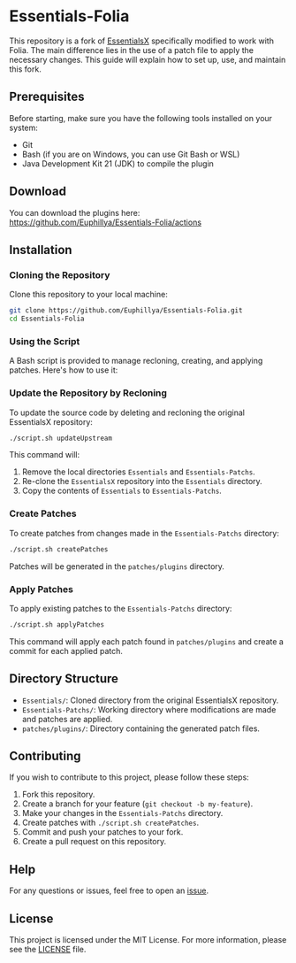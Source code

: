 # Essentials-Folia

This repository is a fork of [EssentialsX](https://github.com/EssentialsX/Essentials) specifically modified to work with Folia. The main difference lies in the use of a patch file to apply the necessary changes. This guide will explain how to set up, use, and maintain this fork.

## Prerequisites

Before starting, make sure you have the following tools installed on your system:

- Git
- Bash (if you are on Windows, you can use Git Bash or WSL)
- Java Development Kit 21 (JDK) to compile the plugin

## Download

You can download the plugins here: https://github.com/Euphillya/Essentials-Folia/actions

## Installation

### Cloning the Repository

Clone this repository to your local machine:

```bash
git clone https://github.com/Euphillya/Essentials-Folia.git
cd Essentials-Folia
```

### Using the Script

A Bash script is provided to manage recloning, creating, and applying patches. Here's how to use it:

### Update the Repository by Recloning

To update the source code by deleting and recloning the original EssentialsX repository:

```bash
./script.sh updateUpstream
```

This command will:
1. Remove the local directories `Essentials` and `Essentials-Patchs`.
2. Re-clone the `EssentialsX` repository into the `Essentials` directory.
3. Copy the contents of `Essentials` to `Essentials-Patchs`.

### Create Patches

To create patches from changes made in the `Essentials-Patchs` directory:

```bash
./script.sh createPatches
```

Patches will be generated in the `patches/plugins` directory.

### Apply Patches

To apply existing patches to the `Essentials-Patchs` directory:

```bash
./script.sh applyPatches
```

This command will apply each patch found in `patches/plugins` and create a commit for each applied patch.

## Directory Structure

- `Essentials/`: Cloned directory from the original EssentialsX repository.
- `Essentials-Patchs/`: Working directory where modifications are made and patches are applied.
- `patches/plugins/`: Directory containing the generated patch files.

## Contributing

If you wish to contribute to this project, please follow these steps:

1. Fork this repository.
2. Create a branch for your feature (`git checkout -b my-feature`).
3. Make your changes in the `Essentials-Patchs` directory.
4. Create patches with `./script.sh createPatches`.
5. Commit and push your patches to your fork.
6. Create a pull request on this repository.

## Help

For any questions or issues, feel free to open an [issue](https://github.com/Euphillya/Essentials-Folia/issues).

## License

This project is licensed under the MIT License. For more information, please see the [LICENSE](LICENSE) file.